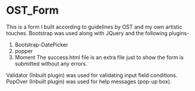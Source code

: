 # OST_Form
This is a form I built according to guidelines by OST and my own artistic touches.
Bootstrap was used along with JQuery and the following plugins-
1. Bootstrap-DatePicker
2. popper
3. Moment
The success.html file is an extra file just to show the form is submitted without any errors.

Validator (Inbuilt plugin) was used for validating input field conditions.
PopOver (Inbuilt plugin) was used for help messages (pop-up box).
